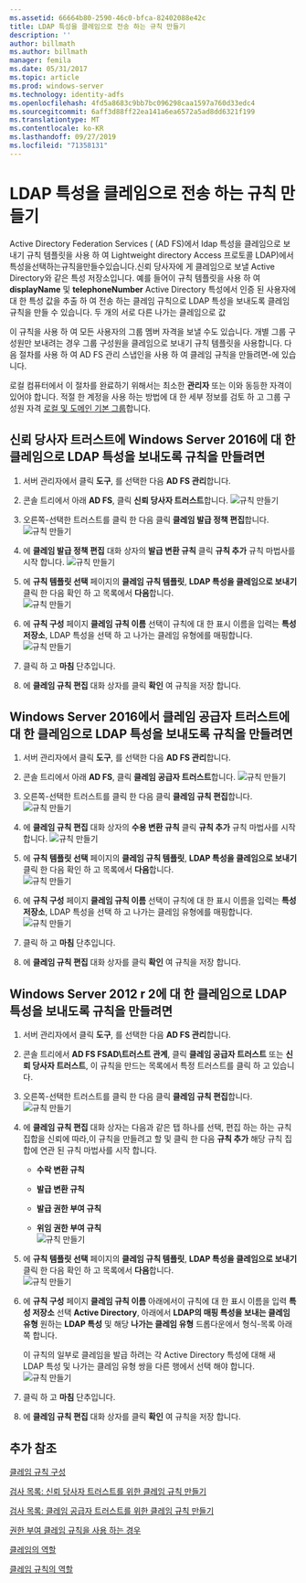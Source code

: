```yaml
---
ms.assetid: 66664b80-2590-46c0-bfca-82402088e42c
title: LDAP 특성을 클레임으로 전송 하는 규칙 만들기
description: ''
author: billmath
ms.author: billmath
manager: femila
ms.date: 05/31/2017
ms.topic: article
ms.prod: windows-server
ms.technology: identity-adfs
ms.openlocfilehash: 4fd5a8683c9bb7bc096298caa1597a760d33edc4
ms.sourcegitcommit: 6aff3d88ff22ea141a6ea6572a5ad8dd6321f199
ms.translationtype: MT
ms.contentlocale: ko-KR
ms.lasthandoff: 09/27/2019
ms.locfileid: "71358131"
---
```

# <a name="create-a-rule-to-send-ldap-attributes-as-claims"></a>LDAP 특성을 클레임으로 전송 하는 규칙 만들기


Active Directory Federation Services \( \(AD FS\)에서 ldap 특성을 클레임으로 보내기 규칙 템플릿을 사용 하 여 Lightweight directory Access 프로토콜 LDAP\)에서특성을선택하는규칙을만들수있습니다.신뢰 당사자에 게 클레임으로 보낼 Active Directory와 같은 특성 저장소입니다. 예를 들어이 규칙 템플릿을 사용 하 여 **displayName** 및 **telephoneNumber** Active Directory 특성에서 인증 된 사용자에 대 한 특성 값을 추출 하 여 전송 하는 클레임 규칙으로 LDAP 특성을 보내도록 클레임 규칙을 만들 수 있습니다. 두 개의 서로 다른 나가는 클레임으로 값  
  
이 규칙을 사용 하 여 모든 사용자의 그룹 멤버 자격을 보낼 수도 있습니다. 개별 그룹 구성원만 보내려는 경우 그룹 구성원을 클레임으로 보내기 규칙 템플릿을 사용합니다. 다음 절차를 사용 하 여 AD FS 관리 스냅인을 사용 하 여 클레임 규칙을 만들려면\-에 있습니다.  
  
로컬 컴퓨터에서 이 절차를 완료하기 위해서는 최소한 **관리자** 또는 이와 동등한 자격이 있어야 합니다.  적절 한 계정을 사용 하는 방법에 대 한 세부 정보를 검토 하 고 그룹 구성원 자격 [로컬 및 도메인 기본 그룹](https://go.microsoft.com/fwlink/?LinkId=83477)합니다.  

## <a name="to-create-a-rule-to-send-ldap-attributes-as-claims-for-a-relying-party-trust-in-windows-server-2016"></a>신뢰 당사자 트러스트에 Windows Server 2016에 대 한 클레임으로 LDAP 특성을 보내도록 규칙을 만들려면 

1.  서버 관리자에서 클릭 **도구**, 를 선택한 다음 **AD FS 관리**합니다.  
  
2.  콘솔 트리에서 아래 **AD FS**, 클릭 **신뢰 당사자 트러스트**합니다. 
![규칙 만들기](media/Create-a-Rule-to-Pass-Through-or-Filter-an-Incoming-Claim/claimrule9.PNG)  
  
3.  오른쪽\-선택한 트러스트를 클릭 한 다음 클릭 **클레임 발급 정책 편집**합니다.
![규칙 만들기](media/Create-a-Rule-to-Pass-Through-or-Filter-an-Incoming-Claim/claimrule10.PNG)   
  
4.  에 **클레임 발급 정책 편집** 대화 상자의 **발급 변환 규칙** 클릭 **규칙 추가** 규칙 마법사를 시작 합니다. 
![규칙 만들기](media/Create-a-Rule-to-Pass-Through-or-Filter-an-Incoming-Claim/claimrule11.PNG)    

5.  에 **규칙 템플릿 선택** 페이지의 **클레임 규칙 템플릿**,  **LDAP 특성을 클레임으로 보내기** 클릭 한 다음 확인 하 고 목록에서 **다음**합니다.  
![규칙 만들기](media/Create-a-Rule-to-Send-LDAP-Attributes-as-Claims/ldap1.PNG)    

6.  에 **규칙 구성** 페이지 **클레임 규칙 이름** 선택이 규칙에 대 한 표시 이름을 입력는 **특성 저장소**, LDAP 특성을 선택 하 고 나가는 클레임 유형에를 매핑합니다. 
![규칙 만들기](media/Create-a-Rule-to-Send-LDAP-Attributes-as-Claims/ldap2.PNG)    

7.  클릭 하 고 **마침** 단추입니다.  
  
8.  에 **클레임 규칙 편집** 대화 상자를 클릭 **확인** 여 규칙을 저장 합니다.
  
## <a name="to-create-a-rule-to-send-ldap-attributes-as-claims-for-a-claims-provider-trust-in-windows-server-2016"></a>Windows Server 2016에서 클레임 공급자 트러스트에 대 한 클레임으로 LDAP 특성을 보내도록 규칙을 만들려면 
  
1.  서버 관리자에서 클릭 **도구**, 를 선택한 다음 **AD FS 관리**합니다.  
  
2.  콘솔 트리에서 아래 **AD FS**, 클릭 **클레임 공급자 트러스트**합니다. 
![규칙 만들기](media/Create-a-Rule-to-Pass-Through-or-Filter-an-Incoming-Claim/claimrule1.PNG)  
  
3.  오른쪽\-선택한 트러스트를 클릭 한 다음 클릭 **클레임 규칙 편집**합니다.
![규칙 만들기](media/Create-a-Rule-to-Pass-Through-or-Filter-an-Incoming-Claim/claimrule2.PNG)   
  
4.  에 **클레임 규칙 편집** 대화 상자의 **수용 변환 규칙** 클릭 **규칙 추가** 규칙 마법사를 시작 합니다.
![규칙 만들기](media/Create-a-Rule-to-Pass-Through-or-Filter-an-Incoming-Claim/claimrule3.PNG)    

5.  에 **규칙 템플릿 선택** 페이지의 **클레임 규칙 템플릿**,  **LDAP 특성을 클레임으로 보내기** 클릭 한 다음 확인 하 고 목록에서 **다음**합니다.  
![규칙 만들기](media/Create-a-Rule-to-Send-LDAP-Attributes-as-Claims/ldap1.PNG)       

6.  에 **규칙 구성** 페이지 **클레임 규칙 이름** 선택이 규칙에 대 한 표시 이름을 입력는 **특성 저장소**, LDAP 특성을 선택 하 고 나가는 클레임 유형에를 매핑합니다. 
![규칙 만들기](media/Create-a-Rule-to-Send-LDAP-Attributes-as-Claims/ldap2.PNG)      

7.  클릭 하 고 **마침** 단추입니다.  
  
8.  에 **클레임 규칙 편집** 대화 상자를 클릭 **확인** 여 규칙을 저장 합니다.  

 
  
## <a name="to-create-a-rule-to-send-ldap-attributes-as-claims-for-windows-server-2012-r2"></a>Windows Server 2012 r 2에 대 한 클레임으로 LDAP 특성을 보내도록 규칙을 만들려면  
  
1.  서버 관리자에서 클릭 **도구**, 를 선택한 다음 **AD FS 관리**합니다.  
  
2.  콘솔 트리에서 **AD FS FSAD\\트러스트 관계**, 클릭 **클레임 공급자 트러스트** 또는 **신뢰 당사자 트러스트**, 이 규칙을 만드는 목록에서 특정 트러스트를 클릭 하 고 있습니다.  
  
3.  오른쪽\-선택한 트러스트를 클릭 한 다음 클릭 **클레임 규칙 편집**합니다.
![규칙 만들기](media/Create-a-Rule-to-Pass-Through-or-Filter-an-Incoming-Claim/claimrule6.PNG)  
  
4.  에 **클레임 규칙 편집** 대화 상자는 다음과 같은 탭 하나를 선택, 편집 하는 하는 규칙 집합을 신뢰에 따라,이 규칙을 만들려고 할 및 클릭 한 다음 **규칙 추가** 해당 규칙 집합에 연관 된 규칙 마법사를 시작 합니다.  
  
    -   **수락 변환 규칙**  
  
    -   **발급 변환 규칙**  
  
    -   **발급 권한 부여 규칙**  
  
    -   **위임 권한 부여 규칙**  
![규칙 만들기](media/Create-a-Rule-to-Permit-All-Users/permitall5.PNG) 
  
5.  에 **규칙 템플릿 선택** 페이지의 **클레임 규칙 템플릿**,  **LDAP 특성을 클레임으로 보내기** 클릭 한 다음 확인 하 고 목록에서 **다음**합니다.  
![규칙 만들기](media/Create-a-Rule-to-Send-LDAP-Attributes-as-Claims/ldap3.PNG)  
  
6.  에 **규칙 구성** 페이지 **클레임 규칙 이름** 아래에서이 규칙에 대 한 표시 이름을 입력 **특성 저장소** 선택 **Active Directory**, 아래에서 **LDAP의 매핑 특성을 보내는 클레임 유형** 원하는 **LDAP 특성** 및 해당 **나가는 클레임 유형** 드롭다운에서 형식\-목록 아래쪽 합니다.  
  
    이 규칙의 일부로 클레임을 발급 하려는 각 Active Directory 특성에 대해 새 LDAP 특성 및 나가는 클레임 유형 쌍을 다른 행에서 선택 해야 합니다.  
![규칙 만들기](media/Create-a-Rule-to-Send-LDAP-Attributes-as-Claims/ldap4.PNG)    
7.  클릭 하 고 **마침** 단추입니다.  
  
8.  에 **클레임 규칙 편집** 대화 상자를 클릭 **확인** 여 규칙을 저장 합니다.  

## <a name="additional-references"></a>추가 참조 
[클레임 규칙 구성](Configure-Claim-Rules.md)  
 
[검사 목록: 신뢰 당사자 트러스트를 위한 클레임 규칙 만들기](https://technet.microsoft.com/library/ee913578.aspx)  

[검사 목록: 클레임 공급자 트러스트를 위한 클레임 규칙 만들기](https://technet.microsoft.com/library/ee913564.aspx)  
  
[권한 부여 클레임 규칙을 사용 하는 경우](../../ad-fs/technical-reference/When-to-Use-an-Authorization-Claim-Rule.md)  

[클레임의 역할](../../ad-fs/technical-reference/The-Role-of-Claims.md)  
  
[클레임 규칙의 역할](../../ad-fs/technical-reference/The-Role-of-Claim-Rules.md)  
